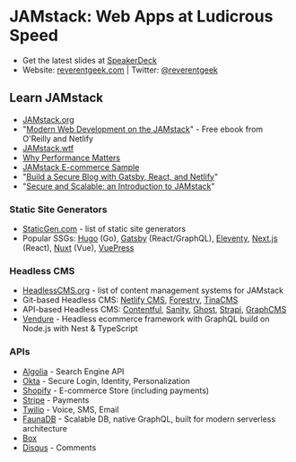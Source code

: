 # JAMstack: Web Apps at Ludicrous Speed

* Get the latest slides at [SpeakerDeck](https://speakerdeck.com/reverentgeek)
* Website: [reverentgeek.com](https://reverentgeek.com) | Twitter: [@reverentgeek](https://twitter.com/reverentgeek)

## Learn JAMstack

* [JAMstack.org](https://jamstack.org/)
* "[Modern Web Development on the JAMstack](https://www.netlify.com/oreilly-jamstack/)" - Free ebook from O'Reilly and Netlify
* [JAMstack.wtf](https://jamstack.wtf/)
* [Why Performance Matters](https://developers.google.com/web/fundamentals/performance/why-performance-matters)
* [JAMstack E-commerce Sample](https://github.com/jamstack-cms/jamstack-ecommerce)
* "[Build a Secure Blog with Gatsby, React, and Netlify](https://developer.okta.com/blog/2020/02/18/gatsby-react-netlify)"
* "[Secure and Scalable: an Introduction to JAMstack](https://scotch.io/tutorials/secure-and-scalable-an-introduction-to-jamstack)"


### Static Site Generators

* [StaticGen.com](https://www.staticgen.com/) - list of static site generators
* Popular SSGs: [Hugo](https://gohugo.io/) (Go), [Gatsby](https://www.staticgen.com/gatsby) (React/GraphQL), [Eleventy](https://www.staticgen.com/eleventy), [Next.js](https://www.staticgen.com/next) (React), [Nuxt](https://nuxtjs.org/) (Vue), [VuePress](https://vuepress.vuejs.org/)

### Headless CMS

* [HeadlessCMS.org](https://headlesscms.org/) - list of content management systems for JAMstack
* Git-based Headless CMS: [Netlify CMS](https://www.netlifycms.org/), [Forestry](https://forestry.io/), [TinaCMS](https://tinacms.org/)
* API-based Headless CMS: [Contentful](https://www.contentful.com/), [Sanity](https://www.sanity.io/), [Ghost](https://ghost.org/), [Strapi](https://strapi.io/), [GraphCMS](https://graphcms.com/)
* [Vendure](https://github.com/vendure-ecommerce/vendure) - Headless ecommerce framework with GraphQL build on Node.js with Nest & TypeScript

### APIs

* [Algolia](https://www.algolia.com/) - Search Engine API
* [Okta](https://developer.okta.com) - Secure Login, Identity, Personalization
* [Shopify](https://www.shopify.com/) - E-commerce Store (including payments)
* [Stripe](https://stripe.com/) - Payments
* [Twilio](https://www.twilio.com/) - Voice, SMS, Email
* [FaunaDB](https://fauna.com/) - Scalable DB, native GraphQL, built for modern serverless architecture
* [Box](https://developer.box.com/)
* [Disqus](https://disqus.com/) - Comments

